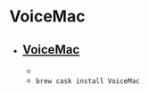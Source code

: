 # VoiceMac
- [VoiceMac](https://mrgeckosmedia.com/applications/info/VoiceMac)
  - 
  - 
  - `brew cask install VoiceMac`
